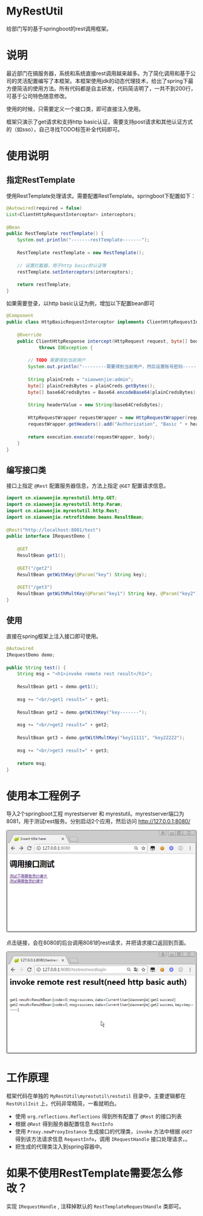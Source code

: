 # MyRestUtil
给部门写的基于springboot的rest调用框架。

# 说明

最近部门在搞服务器，系统和系统直接rest调用越来越多。为了简化调用和基于公司的灵活配置编写了本框架。本框架使用jdk的动态代理技术，给出了spring下最方便简洁的使用方法。所有代码都是自主研发，代码简洁明了，一共不到200行，可基于公司特色随意修改。

使用的时候，只需要定义一个接口类，即可直接注入使用。

框架只演示了get请求和支持http basic认证，需要支持post请求和其他认证方式的（如sso），自己寻找TODO标签补全代码即可。

# 使用说明

## 指定RestTemplate

使用RestTemplate处理请求。需要配置RestTemplate。springboot下配置如下：

```Java
@Autowired(required = false)
List<ClientHttpRequestInterceptor> interceptors;

@Bean
public RestTemplate restTemplate() {
	System.out.println("-------restTemplate-------");

	RestTemplate restTemplate = new RestTemplate();

	// 设置拦截器，用于http basic的认证等
	restTemplate.setInterceptors(interceptors);

	return restTemplate;
}
```

如果需要登录，以http basic认证为例，增加以下配置bean即可

```Java
@Component
public class HttpBasicRequestInterceptor implements ClientHttpRequestInterceptor {

	@Override
	public ClientHttpResponse intercept(HttpRequest request, byte[] body, ClientHttpRequestExecution execution)
			throws IOException {

		// TODO 需要得到当前用户
		System.out.println("---------需要得到当前用户，然后设置账号密码-----------");

		String plainCreds = "xiaowenjie:admin";
		byte[] plainCredsBytes = plainCreds.getBytes();
		byte[] base64CredsBytes = Base64.encodeBase64(plainCredsBytes);

		String headerValue = new String(base64CredsBytes);

		HttpRequestWrapper requestWrapper = new HttpRequestWrapper(request);
		requestWrapper.getHeaders().add("Authorization", "Basic " + headerValue);

		return execution.execute(requestWrapper, body);
	}
}
```

## 编写接口类

接口上指定 `@Rest` 配置服务器信息，方法上指定 `@GET` 配置请求信息。

```Java
import cn.xiaowenjie.myrestutil.http.GET;
import cn.xiaowenjie.myrestutil.http.Param;
import cn.xiaowenjie.myrestutil.http.Rest;
import cn.xiaowenjie.retrofitdemo.beans.ResultBean;

@Rest("http://localhost:8081/test")
public interface IRequestDemo {

	@GET
	ResultBean get1();

	@GET("/get2")
	ResultBean getWithKey(@Param("key") String key);

	@GET("/get3")
	ResultBean getWithMultKey(@Param("key1") String key, @Param("key2") String key2);
}
```


## 使用

直接在spring框架上注入接口即可使用。

```Java
@Autowired
IRequestDemo demo;

public String test() {
	String msg = "<h1>invoke remote rest result</h1>";

	ResultBean get1 = demo.get1();

	msg += "<br/>get1 result=" + get1;

	ResultBean get2 = demo.getWithKey("key-------");

	msg += "<br/>get2 result=" + get2;

	ResultBean get3 = demo.getWithMultKey("key11111", "key22222");

	msg += "<br/>get3 result=" + get3;

	return msg;
}
```

# 使用本工程例子

导入2个springboot工程 myrestserver 和 myrestutil。myrestserver端口为8081，用于测试rest服务。分别启动2个应用，然后访问 http://127.0.0.1:8080/ 

![](/pictures/1.png) 

点击链接，会在8080的后台调用8081的rest请求，并把请求接口返回到页面。

![](/pictures/2.png) 

# 工作原理

框架代码在单独的 `MyRestUtil\myrestutil\restutil` 目录中，主要逻辑都在 `RestUtilInit` 上，代码非常精简，一看就明白。

* 使用 `org.reflections.Reflections` 得到所有配置了 `@Rest` 的接口列表
* 根据 `@Rest` 得到服务器配置信息 `RestInfo`
* 使用 `Proxy.newProxyInstance` 生成接口的代理类，`invoke` 方法中根据 `@GET` 得到该方法请求信息 `RequestInfo`，调用 `IRequestHandle` 接口处理请求，。
* 把生成的代理类注入到spring容器中。

# 如果不使用RestTemplate需要怎么修改？

实现 `IRequestHandle` , 注释掉默认的 `RestTemplateRequestHandle` 类即可。
